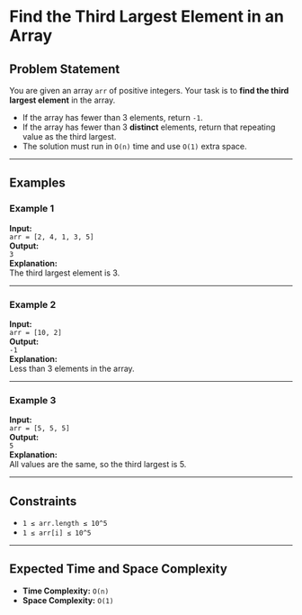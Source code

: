# Find the Third Largest Element in an Array

## Problem Statement

You are given an array `arr` of positive integers. Your task is to **find the third largest element** in the array.

- If the array has fewer than 3 elements, return `-1`.
- If the array has fewer than 3 **distinct** elements, return that repeating value as the third largest.
- The solution must run in `O(n)` time and use `O(1)` extra space.

---

## Examples

### Example 1
**Input:**  
`arr = [2, 4, 1, 3, 5]`  
**Output:**  
`3`  
**Explanation:**  
The third largest element is 3.

---

### Example 2
**Input:**  
`arr = [10, 2]`  
**Output:**  
`-1`  
**Explanation:**  
Less than 3 elements in the array.

---

### Example 3
**Input:**  
`arr = [5, 5, 5]`  
**Output:**  
`5`  
**Explanation:**  
All values are the same, so the third largest is 5.

---

## Constraints

- `1 ≤ arr.length ≤ 10^5`
- `1 ≤ arr[i] ≤ 10^5`

---

## Expected Time and Space Complexity

- **Time Complexity:** `O(n)`
- **Space Complexity:** `O(1)`
